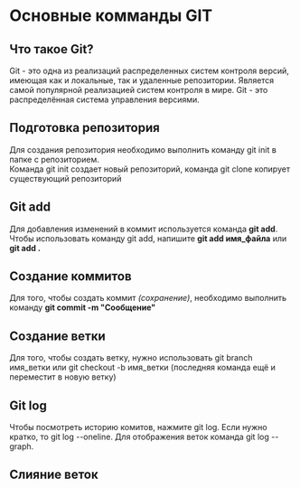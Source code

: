 # Основные комманды GIT

## Что такое Git?
Git - это одна из реализаций распределенных систем контроля версий, имеющая как и локальные, так и удаленные репозитории. Является самой популярной реализацией систем контроля в мире.
Git - это распределённая система управления версиями.

## Подготовка репозитория
Для создания репозитория необходимо выполнить команду git init в папке с репозиторием.  
Команда git init создает новый репозиторий, команда git clone копирует существующий репозиторий

## Git add
Для добавления изменений в коммит используется команда **git add**. Чтобы использовать команду git add, напишите **git add имя_файла** или **git add .**

## Создание коммитов
Для того, чтобы создать коммит _(сохранение)_, необходимо выполнить команду **git commit -m "Сообщение"**

## Создание ветки
Для того, чтобы создать ветку, нужно использовать git branch имя_ветки или git checkout -b имя_ветки (последняя команда ещё и переместит в новую ветку)

## Git log
Чтобы посмотреть историю комитов, нажмите git log. Если нужно кратко, то git log --oneline. Для отображения веток команда git log --graph. 

## Слияние веток
